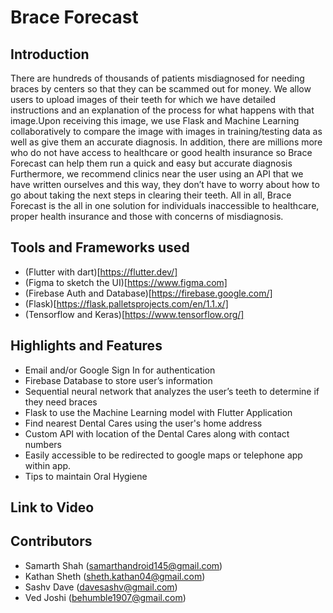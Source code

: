 # Brace Forecast

## Introduction

There are hundreds of thousands of patients misdiagnosed for needing braces by centers so that they can be scammed out for money. We allow users to upload images of their teeth for which we have detailed instructions and an explanation of the process for what happens with that image.Upon receiving this image, we use Flask and Machine Learning collaboratively to compare the image with images in training/testing data as well as give them an accurate diagnosis. In addition, there are millions more who do not have access to healthcare or good health insurance so Brace Forecast can help them run a quick and easy but accurate diagnosis Furthermore, we recommend clinics near the user using an API that we have written ourselves and this way, they don’t have to worry about how to go about taking the next steps in clearing their teeth. All in all, Brace Forecast is the all in one solution for individuals inaccessible to healthcare, proper health insurance and those with concerns of misdiagnosis.


## Tools and Frameworks used

* (Flutter with dart)[https://flutter.dev/]
* (Figma to sketch the UI)[https://www.figma.com]
* (Firebase Auth and Database)[https://firebase.google.com/]
* (Flask)[https://flask.palletsprojects.com/en/1.1.x/]
* (Tensorflow and Keras)[https://www.tensorflow.org/]


## Highlights and Features

* Email and/or Google Sign In for authentication
* Firebase Database to store user’s information
* Sequential neural network that analyzes the user’s teeth to determine if they need braces 
* Flask to use the Machine Learning model with Flutter Application
* Find nearest Dental Cares using the user's home address
* Custom API with location of the Dental Cares along with contact numbers
* Easily accessible to be redirected to google maps or telephone app within app.
* Tips to maintain Oral Hygiene 

## Link to Video



## Contributors

* Samarth Shah (samarthandroid145@gmail.com)
* Kathan Sheth (sheth.kathan04@gmail.com)
* Sashv Dave (davesashv@gmail.com)
* Ved Joshi (behumble1907@gmail.com)
